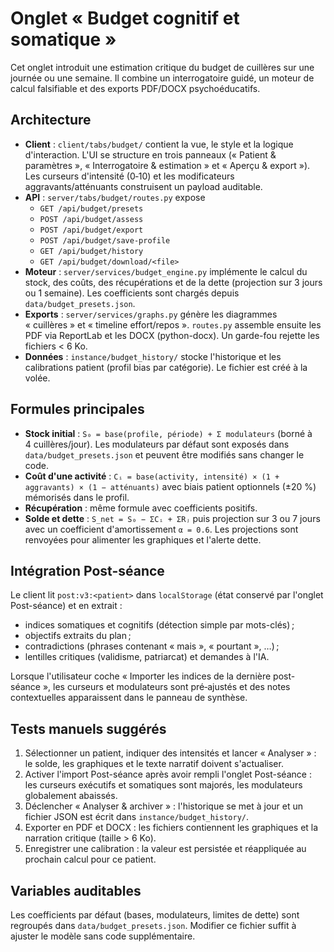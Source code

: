 # Onglet « Budget cognitif et somatique »

Cet onglet introduit une estimation critique du budget de cuillères sur
une journée ou une semaine.  Il combine un interrogatoire guidé, un
moteur de calcul falsifiable et des exports PDF/DOCX psychoéducatifs.

## Architecture

- **Client** : `client/tabs/budget/` contient la vue, le style et la
  logique d'interaction.  L'UI se structure en trois panneaux
  (« Patient & paramètres », « Interrogatoire & estimation » et « Aperçu &
  export »).  Les curseurs d'intensité (0‑10) et les modificateurs
  aggravants/atténuants construisent un payload auditable.
- **API** : `server/tabs/budget/routes.py` expose
  - `GET /api/budget/presets`
  - `POST /api/budget/assess`
  - `POST /api/budget/export`
  - `POST /api/budget/save-profile`
  - `GET /api/budget/history`
  - `GET /api/budget/download/<file>`
- **Moteur** : `server/services/budget_engine.py` implémente le calcul du
  stock, des coûts, des récupérations et de la dette (projection sur
  3 jours ou 1 semaine).  Les coefficients sont chargés depuis
  `data/budget_presets.json`.
- **Exports** : `server/services/graphs.py` génère les diagrammes
  « cuillères » et « timeline effort/repos ».  `routes.py` assemble ensuite
  les PDF via ReportLab et les DOCX (python-docx).  Un garde-fou rejette
  les fichiers < 6 Ko.
- **Données** : `instance/budget_history/` stocke l'historique et les
  calibrations patient (profil bias par catégorie).  Le fichier est créé
  à la volée.

## Formules principales

- **Stock initial** : `S₀ = base(profile, période) + Σ modulateurs`
  (borné à 4 cuillères/jour).  Les modulateurs par défaut sont exposés
  dans `data/budget_presets.json` et peuvent être modifiés sans changer
  le code.
- **Coût d'une activité** :
  `Cᵢ = base(activity, intensité) × (1 + aggravants) × (1 − atténuants)`
  avec biais patient optionnels (±20 %) mémorisés dans le profil.
- **Récupération** : même formule avec coefficients positifs.
- **Solde et dette** : `S_net = S₀ − ΣCᵢ + ΣRⱼ` puis projection sur 3 ou
  7 jours avec un coefficient d'amortissement `α = 0.6`.  Les projections
  sont renvoyées pour alimenter les graphiques et l'alerte dette.

## Intégration Post-séance

Le client lit `post:v3:<patient>` dans `localStorage` (état conservé par
l'onglet Post-séance) et en extrait :

- indices somatiques et cognitifs (détection simple par mots-clés) ;
- objectifs extraits du plan ;
- contradictions (phrases contenant « mais », « pourtant », …) ;
- lentilles critiques (validisme, patriarcat) et demandes à l'IA.

Lorsque l'utilisateur coche « Importer les indices de la dernière
post-séance », les curseurs et modulateurs sont pré‑ajustés et des notes
contextuelles apparaissent dans le panneau de synthèse.

## Tests manuels suggérés

1. Sélectionner un patient, indiquer des intensités et lancer
   « Analyser » : le solde, les graphiques et le texte narratif doivent
   s'actualiser.
2. Activer l'import Post-séance après avoir rempli l'onglet Post-séance :
   les curseurs exécutifs et somatiques sont majorés, les modulateurs
   globalement abaissés.
3. Déclencher « Analyser & archiver » : l'historique se met à jour et un
   fichier JSON est écrit dans `instance/budget_history/`.
4. Exporter en PDF et DOCX : les fichiers contiennent les graphiques et
   la narration critique (taille > 6 Ko).
5. Enregistrer une calibration : la valeur est persistée et réappliquée
   au prochain calcul pour ce patient.

## Variables auditables

Les coefficients par défaut (bases, modulateurs, limites de dette) sont
regroupés dans `data/budget_presets.json`.  Modifier ce fichier suffit à
ajuster le modèle sans code supplémentaire.
